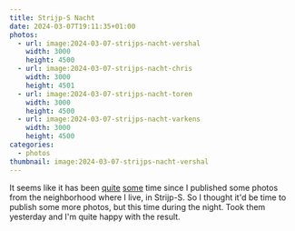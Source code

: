 ```yaml
---
title: Strijp-S Nacht
date: 2024-03-07T19:11:35+01:00
photos:
  - url: image:2024-03-07-strijps-nacht-vershal
    width: 3000
    height: 4500
  - url: image:2024-03-07-strijps-nacht-chris
    width: 3000
    height: 4501
  - url: image:2024-03-07-strijps-nacht-toren
    width: 3000
    height: 4500
  - url: image:2024-03-07-strijps-nacht-varkens
    width: 3000
    height: 4500
categories:
  - photos
thumbnail: image:2024-03-07-strijps-nacht-vershal
---
```


It seems like it has been [quite](/2022/10/23/strijp-s-fall/) [some](/2022/09/05/strijp-s/) time since I published some photos from the neighborhood where I live, in Strijp-S. So I thought it'd be time to publish some more photos, but this time during the night. Took them yesterday and I'm quite happy with the result.
